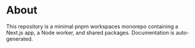 # About

This repository is a minimal pnpm workspaces monorepo containing a Next.js app, a Node worker, and shared packages. Documentation is auto-generated.

